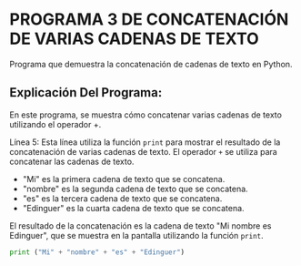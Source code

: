 # PROGRAMA 3 DE CONCATENACIÓN DE VARIAS CADENAS DE TEXTO
Programa que demuestra la concatenación de cadenas de texto en Python.
## Explicación Del Programa:
En este programa, se muestra cómo concatenar varias cadenas de texto utilizando el operador +.

Línea 5: Esta línea utiliza la función `print` para mostrar el resultado de la concatenación de varias cadenas de texto. El operador `+` se utiliza para concatenar las cadenas de texto.

- "Mi" es la primera cadena de texto que se concatena.
- "nombre" es la segunda cadena de texto que se concatena.
- "es" es la tercera cadena de texto que se concatena.
- "Edinguer" es la cuarta cadena de texto que se concatena.

El resultado de la concatenación es la cadena de texto "Mi nombre es Edinguer", que se muestra en la pantalla utilizando la función `print`.

```python
print ("Mi" + "nombre" + "es" + "Edinguer")
```

